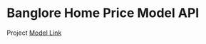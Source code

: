 # Banglore Home Price Model API

Project [Model Link](https://jovian.com/suvadipdas717/benglore-house-price-model)
